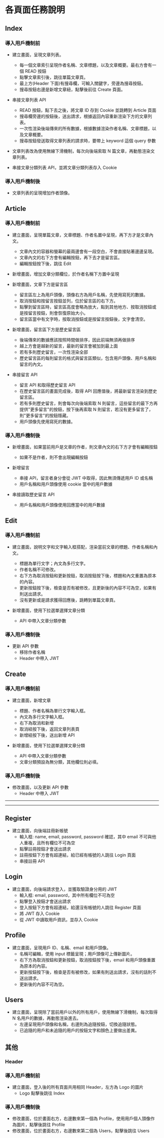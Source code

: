 # 各頁面任務說明

## Index

### 導入用戶機制前

* 建立畫面，呈現文章列表。
  * 每一個文章索引呈現作者名稱、文章標題，以及文章概要。最右方會有一個 READ 按鈕
  * 點擊文章索引後，跳往單篇文章頁。
  * 最上方(Header 下面)有搜尋欄，可輸入關鍵字，旁邊為搜尋按鈕。
  * 搜尋按鈕右邊是新增文章紐，點擊後前往 Create 頁面。 

* 串接文章列表 API
  * READ 按鈕，點下去之後，將文章 ID 存到 Cookie 並跳轉到 Article 頁面
  * 搜尋欄旁邊的按鈕後，送出請求，根據返回內容重新渲染下方的文章列表。
  * 一次性渲染後端傳來的所有數據，根據數據渲染作者名稱、文章標題，以及文章概要。
  * 搜尋按鈕發送取得文章列表的請求時，要帶上 keyword 這個 query 參數

* 文章列表改為使用無線下滑機制，每次向後端索取 N 篇文章，再動態渲染文章列表。
  
* 串接文章分類列表 API，並將文章分類列表存入 Cookie

### 導入用戶機制後

* 文章列表的呈現增加作者頭像。
  
## Article

### 導入用戶機制前

* 建立畫面，呈現單篇文章，文章標題、作者名置中呈現，再下方才是文章內文。
   * 文章內文的容器和螢幕的最兩邊會有一段空白，不會直接貼著邊邊呈現。
   * 文章內文的右下方會有編輯按鈕，再下去才是留言區。
   * 編輯按鈕按下後，跳往 Edit
 
* 新增畫面，增加文章分類欄位，於作者名稱下方置中呈現

* 新增畫面，文章下方是留言區
   * 留言區左上為用戶頭像，頭像右方為用戶名稱，先使用寫死的數據。
   * 取消按鈕和按留言按鈕並列，位於留言區的右下方。
   * 點擊到留言區時，留言區高度會略為放大，點到其他地方、按取消按鈕或是按留言按鈕，則會恢復原始大小。
   * 留言區當中有文字時，按取消按鈕或是按留言按鈕後，文字會清空。

* 新增畫面，留言區下方是歷史留言區
   * 後端傳來的數據應該按照時間做排序，因此前端無須再做排序
   * 越上方會是越新的留言，最新的留言會被加到最上面
   * 若有多則歷史留言，一次性渲染全部
   * 歷史留言區的每則留言的格式與留言區類似，包含用戶頭像、用戶名稱和留言的內文。
 
* 串接留言 API
  * 留言 API 和取得歷史留言 API
  * 在歷史留言區的畫面完成後，取得 API 回應值後，將最新留言渲染到歷史留言區。
  * 若有多則歷史留言，則會每次向後端索取 N 則留言，這些留言的最下方再提供"更多留言"的按鈕，按下後再索取 N 則留言，若沒有更多留言了，則"更多留言"的按鈕隱藏。
  * 用戶頭像先使用寫死的數據。

### 導入用戶機制後

* 新增畫面，如果當前用戶是文章的作者，則文章內文的右下方才會有編輯按鈕
   * 如果不是作者，則不會出現編輯按鈕
     
* 新增留言
  * 串接 API，留言者身分會從 JWT 中取得，因此無須傳遞用戶 ID 或名稱
  * 用戶名稱和用戶頭像使用 cookie 當中的用戶數據

* 串接讀取歷史留言 API   
   * 用戶名稱和用戶頭像使用回應當中的用戶數據

## Edit

### 導入用戶機制前

* 建立畫面，說明文字和文字輸入框搭配，渲染當前文章的標題、作者名稱和內文。
    * 標題為單行文字；內文為多行文字。
    * 作者名稱不可修改。
    * 右下方為取消按鈕和更新按鈕，取消按鈕按下後，標題和內文重置為原本的內容。
    * 更新按鈕按下後，檢查是否有被修改，且更新後的內容不可為空，如果有則送出請求。
    * 沒有更新或是請求獲得回應後，跳轉到單篇文章頁。

* 新增畫面，使用下拉選單選擇文章分類
  * API 中帶入文章分類參數

### 導入用戶機制後

* 更新 API 參數
    * 移除作者名稱
    * Header 中帶入 JWT

## Create

### 導入用戶機制前

* 建立畫面，新增文章
   * 標題、作者名稱為單行文字輸入框。
   * 內文為多行文字輸入框。
   * 右下為取消和新增
   * 取消紐按下後，返回文章列表頁
   * 新增紐按下後，送出新增 API

* 新增畫面，使用下拉選單選擇文章分類
  * API 中帶入文章分類參數
  * 文章分類預設為無分類，其他欄位則必填。
  
### 導入用戶機制後

* 修改畫面，以及更新 API 參數
   * Header 中帶入 JWT

---
---

## Register

* 建立畫面，向後端註冊新帳號
   * 輸入框: name, email, password, password 確認，其中 email 不可與他人重複，且所有欄位不可為空
   * 點擊註冊按鈕才會送出請求
   * 註冊按鈕下方會有超連結，給已經有帳號的人跳往 Login 頁面
   * 串接註冊 API

## Login

* 建立畫面，向後端請求登入，並獲取驗證身分用的 JWT
   * 輸入框: email, password，其中所有欄位不可為空
   * 點擊登入按鈕才會送出請求
   * 登入按鈕下方會有超連結，給還沒有帳號的人跳往 Register 頁面
   * 將 JWT 存入 Cookie
   * 從 JWT 中讀取用戶資訊，並存入 Cookie

## Profile

* 建立畫面，呈現用戶 ID、名稱、email 和用戶頭像。
   * 名稱可編輯，使用 input 標籤呈現；用戶頭像可上傳新圖片。
   * 右下方為取消按鈕和更新按鈕，取消按鈕按下後，email 和用戶頭像重置為原本的內容。
   * 更新按鈕按下後，檢查是否有被修改，如果有則送出請求，沒有的話則不送出請求。
   * 更新後的內容不可為空。

## Users

* 建立畫面，呈現除了當前用戶以外的所有用戶，使用無線下滑機制，每次取得 N 名用戶的數據，再動態渲染進去。
   * 左邊呈現用戶頭像和名稱，右邊則為追隨按鈕，切換追隨狀態。
   * 已追隨的用戶和未追隨的用戶的按鈕文字和顏色上要做出差異。

## 其他

### Header

### 導入用戶機制前

* 建立畫面，登入後的所有頁面共用相同 Header，左方為 Logo 的圖片
   * Logo 點擊後跳往 Index

### 導入用戶機制後

* 修改畫面，位於畫面右方，右邊數來第一個為 Profile，使用用戶個人頭像作為圖片，點擊後跳往 Profile
* 修改畫面，位於畫面右方，右邊數來第二個為 Users，點擊後跳往 Users
